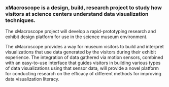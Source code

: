 ### **xMacroscope is a design, build, research project to study how visitors at science centers understand data visualization techniques.**

The xMacroscope project will develop a rapid-prototyping research and exhibit design platform for use in the science museum environment.

The xMacroscope provides a way for museum visitors to build and interpret visualizations that use data generated by the visitors during their exhibit experience. The integration of data gathered via motion sensors, combined with an easy-to-use interface that guides visitors in building various types of data visualizations using that sensor data, will provide a novel platform for conducting research on the efficacy of different methods for improving data visualization literacy.
